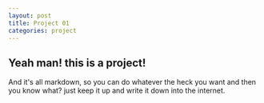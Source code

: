 ```yaml
---
layout: post
title: Project 01
categories: project
---
```

## Yeah man! this is a project! 

And it's all markdown, so you can do whatever the heck you want and then you know what? just keep it up and write it down into the internet. 